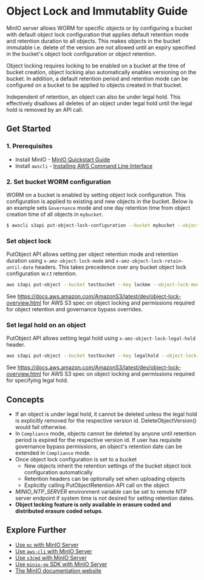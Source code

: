 # Object Lock and Immutablity Guide 

MinIO server allows WORM for specific objects or by configuring a bucket with default object lock configuration that applies default retention mode and retention duration to all objects. This makes objects in the bucket immutable i.e. delete of the version are not allowed until an expiry specified in the bucket's object lock configuration or object retention.

Object locking requires locking to be enabled on a bucket at the time of bucket creation, object locking also automatically enables versioning on the bucket. In addition, a default retention period and retention mode can be configured on a bucket to be applied to objects created in that bucket.

Independent of retention, an object can also be under legal hold. This effectively disallows all deletes of an object under legal hold until the legal hold is removed by an API call.

## Get Started

### 1. Prerequisites

- Install MinIO - [MinIO Quickstart Guide](https://docs.min.io/docs/minio-quickstart-guide)
- Install `awscli` - [Installing AWS Command Line Interface](https://docs.aws.amazon.com/cli/latest/userguide/cli-chap-install.html)

### 2. Set bucket WORM configuration

WORM on a bucket is enabled by setting object lock configuration. This configuration is applied to existing and new objects in the bucket. Below is an example sets `Governance` mode and one day retention time from object creation time of all objects in `mybucket`.

```sh
$ awscli s3api put-object-lock-configuration --bucket mybucket --object-lock-configuration 'ObjectLockEnabled=\"Enabled\",Rule={DefaultRetention={Mode=\"GOVERNANCE\",Days=1}}'
```

### Set object lock

PutObject API allows setting per object retention mode and retention duration using `x-amz-object-lock-mode` and `x-amz-object-lock-retain-until-date` headers. This takes precedence over any bucket object lock configuration w.r.t retention.

```sh
aws s3api put-object --bucket testbucket --key lockme --object-lock-mode GOVERNANCE --object-lock-retain-until-date "2019-11-20"  --body /etc/issue
```

See https://docs.aws.amazon.com/AmazonS3/latest/dev/object-lock-overview.html for AWS S3 spec on object locking and permissions required for object retention and governance bypass overrides.

### Set legal hold on an object

PutObject API allows setting legal hold using `x-amz-object-lock-legal-hold` header.

```sh
aws s3api put-object --bucket testbucket --key legalhold --object-lock-legal-hold-status ON --body /etc/issue
```

See https://docs.aws.amazon.com/AmazonS3/latest/dev/object-lock-overview.html for AWS S3 spec on object locking and permissions required for specifying legal hold.

## Concepts
- If an object is under legal hold, it cannot be deleted unless the legal hold is explicitly removed for the respective version id. DeleteObjectVersion() would fail otherwise.
- In `Compliance` mode, objects cannot be deleted by anyone until retention period is expired for the respective version id. If user has requisite governance bypass permissions, an object's retention date can be extended in `Compliance` mode.
- Once object lock configuration is set to a bucket
  - New objects inherit the retention settings of the bucket object lock configuration automatically
  - Retention headers can be optionally set when uploading objects
  - Explicitly calling PutObjectRetention API call on the object
- *MINIO_NTP_SERVER* environment variable can be set to remote NTP server endpoint if system time is not desired for setting retention dates.
- **Object locking feature is only available in erasure coded and distributed erasure coded setups**.

## Explore Further

- [Use `mc` with MinIO Server](https://docs.min.io/docs/minio-client-quickstart-guide)
- [Use `aws-cli` with MinIO Server](https://docs.min.io/docs/aws-cli-with-minio)
- [Use `s3cmd` with MinIO Server](https://docs.min.io/docs/s3cmd-with-minio)
- [Use `minio-go` SDK with MinIO Server](https://docs.min.io/docs/golang-client-quickstart-guide)
- [The MinIO documentation website](https://docs.min.io)
